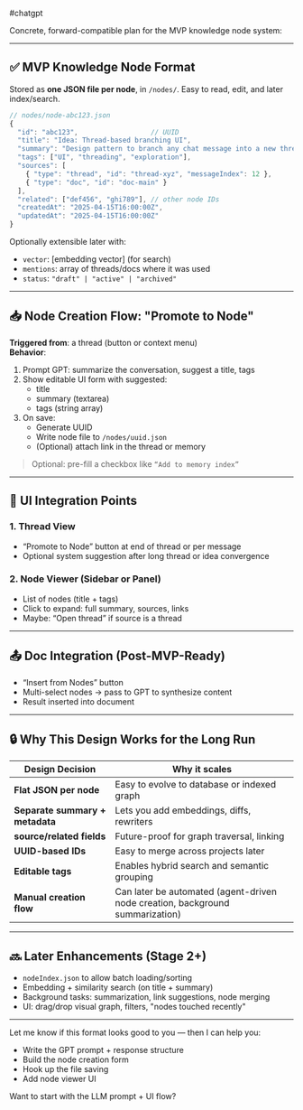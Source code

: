 #chatgpt 

Concrete, forward-compatible plan for the MVP knowledge node system:

---

## ✅ **MVP Knowledge Node Format**

Stored as **one JSON file per node**, in `/nodes/`. Easy to read, edit, and later index/search.

```ts
// nodes/node-abc123.json
{
  "id": "abc123",                  // UUID
  "title": "Idea: Thread-based branching UI",
  "summary": "Design pattern to branch any chat message into a new thread with shared memory context. Improves nonlinear thinking, exploration, and thread organization.",
  "tags": ["UI", "threading", "exploration"],
  "sources": [
    { "type": "thread", "id": "thread-xyz", "messageIndex": 12 },
    { "type": "doc", "id": "doc-main" }
  ],
  "related": ["def456", "ghi789"], // other node IDs
  "createdAt": "2025-04-15T16:00:00Z",
  "updatedAt": "2025-04-15T16:00:00Z"
}
```

Optionally extensible later with:
- `vector`: [embedding vector] (for search)
- `mentions`: array of threads/docs where it was used
- `status`: `"draft" | "active" | "archived"`

---

## 📥 **Node Creation Flow: "Promote to Node"**

**Triggered from**: a thread (button or context menu)  
**Behavior**:
1. Prompt GPT: summarize the conversation, suggest a title, tags
2. Show editable UI form with suggested:
   - title
   - summary (textarea)
   - tags (string array)
3. On save:
   - Generate UUID
   - Write node file to `/nodes/uuid.json`
   - (Optional) attach link in the thread or memory

> Optional: pre-fill a checkbox like `“Add to memory index”`

---

## 📄 **UI Integration Points**

### 1. **Thread View**
- “Promote to Node” button at end of thread or per message
- Optional system suggestion after long thread or idea convergence

### 2. **Node Viewer (Sidebar or Panel)**
- List of nodes (title + tags)
- Click to expand: full summary, sources, links
- Maybe: “Open thread” if source is a thread

---

## 📤 **Doc Integration (Post-MVP-Ready)**
- “Insert from Nodes” button
- Multi-select nodes → pass to GPT to synthesize content
- Result inserted into document

---

## 🔒 Why This Design Works for the Long Run

| Design Decision | Why it scales |
|-----------------|---------------|
| **Flat JSON per node** | Easy to evolve to database or indexed graph |
| **Separate summary + metadata** | Lets you add embeddings, diffs, rewriters |
| **source/related fields** | Future-proof for graph traversal, linking |
| **UUID-based IDs** | Easy to merge across projects later |
| **Editable tags** | Enables hybrid search and semantic grouping |
| **Manual creation flow** | Can later be automated (agent-driven node creation, background summarization)

---

## 🔜 Later Enhancements (Stage 2+)

- `nodeIndex.json` to allow batch loading/sorting
- Embedding + similarity search (on title + summary)
- Background tasks: summarization, link suggestions, node merging
- UI: drag/drop visual graph, filters, "nodes touched recently"

---

Let me know if this format looks good to you — then I can help you:

- Write the GPT prompt + response structure
- Build the node creation form
- Hook up the file saving
- Add node viewer UI

Want to start with the LLM prompt + UI flow?